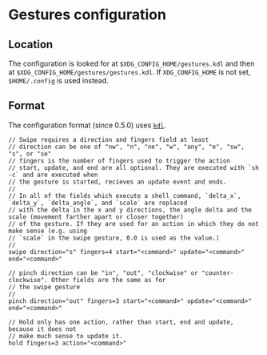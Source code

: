 # Gestures configuration
## Location
The configuration is looked for at `$XDG_CONFIG_HOME/gestures.kdl` and then at
`$XDG_CONFIG_HOME/gestures/gestures.kdl`. If `XDG_CONFIG_HOME` is not set, `$HOME/.config` is used
instead.

## Format
The configuration format (since 0.5.0) uses [`kdl`](https://kdl.dev).
```kdl
// Swipe requires a direction and fingers field at least
// direction can be one of "nw", "n", "ne", "w", "any", "e", "sw", "s", or "se"
// fingers is the number of fingers used to trigger the action
// start, update, and end are all optional. They are executed with `sh -c` and are executed when
// the gesture is started, recieves an update event and ends.
//
// In all of the fields which execute a shell command, `delta_x`, `delta_y`, `delta_angle`, and `scale` are replaced
// with the delta in the x and y directions, the angle delta and the scale (movement farther apart or closer together)
// of the gesture. If they are used for an action in which they do not make sense (e.g. using 
// `scale` in the swipe gesture, 0.0 is used as the value.)
//
swipe direction="s" fingers=4 start="<command>" update="<command>" end="<command>"

// pinch direction can be "in", "out", "clockwise" or "counter-clockwise". Other fields are the same as for
// the swipe gesture
//
pinch direction="out" fingers=3 start="<command>" update="<command>" end="<command>"

// Hold only has one action, rather than start, end and update, because it does not
// make much sense to update it.
hold fingers=3 action="<command>"
```
